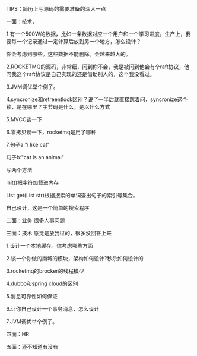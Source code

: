TIPS：简历上写源码的需要准备的深入一点

一面：技术，

1.有一个500W的数据，比如一条数据对应一个用户和一个学习进度。生产上，我要每一个记录通过一定计算后放到另一个地方，怎么设计？

你会考虑到哪些。这些数据不能删除。会越来越大的。

2.ROCKETMQ的源码，非常细，问到你不会，我是被问到他会有个raft协议，他问我这个raft协议是自己实现的还是借助别人的，这个我没看过。

3.JVM调优举个例子。

4.syncronize和retreentlock区别？说了一半后就直接跳着问，syncronize这个锁，是在哪里？字节码是什么，是以什么方式

5.MVCC谈一下

6.零拷贝谈一下，rocketmq是用了哪种

7.句子a:"i like cat"  

句子b:"cat is an animal"

写两个方法

init()把字符加载进内存

List get(List str)根据搜索的单词查出句子的索引号集合。

自己设计，这是一个简单的搜索程序

二面：业务 很多人事问题

三面：技术 感觉是放我过的，很多没回答上来

1.设计一个本地缓存。你考虑哪些方面

2.谈一个你做的商城的模块，架构如何设计?秒杀如何设计的

3.rocketmq的brocker的线程模型

4.dubbo和spring cloud的区别

5.消息可靠性如何保证

6.让你自己设计一个事务消息，怎么设计

7.JVM调优举个例子。

四面：HR

五面：还不知道有没有
